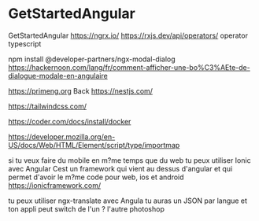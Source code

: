 # GetStartedAngular
GetStartedAngular
https://ngrx.io/
https://rxjs.dev/api/operators/
operator typescript

npm install @developer-partners/ngx-modal-dialog
https://hackernoon.com/lang/fr/comment-afficher-une-bo%C3%AEte-de-dialogue-modale-en-angulaire

https://primeng.org
Back
https://nestjs.com/

https://tailwindcss.com/

https://coder.com/docs/install/docker


https://developer.mozilla.org/en-US/docs/Web/HTML/Element/script/type/importmap

si tu veux faire du mobile en m?me temps que du web tu peux utiliser Ionic avec Angular
Cest un framework qui vient au dessus d'angular et qui permet d'avoir le m?me code pour web, ios et android
https://ionicframework.com/

tu peux utiliser ngx-translate avec Angula
tu auras un JSON par langue 
et ton appli peut switch de l'un ? l'autre
photoshop 
